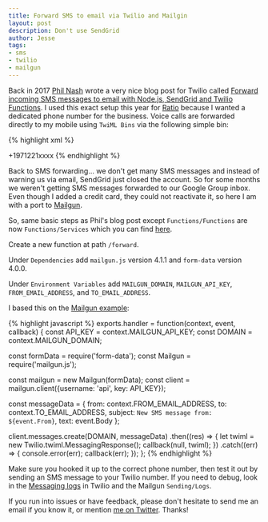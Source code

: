 ```yaml
---
title: Forward SMS to email via Twilio and Mailgin
layout: post
description: Don't use SendGrid
author: Jesse
tags:
- sms
- twilio
- mailgun
---
```


Back in 2017 [Phil Nash](https://twitter.com/philnash) wrote a very nice blog post for Twilio
called [Forward incoming SMS messages to email with Node.js, SendGrid and Twilio 
Functions](https://www.twilio.com/blog/2017/07/forward-incoming-sms-messages-to-email-with-node-js-sendgrid-and-twilio-functions.html). 
I used this exact setup this year for [Ratio](https://ratiopbc.com) because I wanted a dedicated phone number 
for the business. Voice calls are forwarded directly to my mobile using `TwiML Bins` via the following simple 
  bin:

{% highlight xml %}
<?xml version="1.0" encoding="UTF-8"?>
<Response>
  <Dial>+1971221xxxx</Dial>
</Response>
{% endhighlight %}

Back to SMS forwarding... we don't get many SMS messages and instead of warning us via email, SendGrid just 
closed the account. So for some months we weren't getting SMS messages forwarded to our Google Group inbox.
Even though I added a credit card, they could not reactivate it, so here I am with a port 
to [Mailgun](https://www.mailgun.com/).

So, same basic steps as Phil's blog post except `Functions/Functions` are now `Functions/Services` which you
can find 
[here](https://console.twilio.com/us1/develop/functions/services?frameUrl=/console/functions/overview/services).

Create a new function at path `/forward`.

Under `Dependencies` add `mailgun.js` version 4.1.1 and `form-data` version 4.0.0.

Under `Environment Variables` add `MAILGUN_DOMAIN`, `MAILGUN_API_KEY`, `FROM_EMAIL_ADDRESS`, and 
`TO_EMAIL_ADDRESS`.

I based this on the [Mailgun 
example](https://documentation.mailgun.com/en/latest/quickstart-sending.html#send-via-api):

{% highlight javascript %}
exports.handler = function(context, event, callback) {
  const API_KEY = context.MAILGUN_API_KEY;
  const DOMAIN = context.MAILGUN_DOMAIN;

  const formData = require('form-data');
  const Mailgun = require('mailgun.js');

  const mailgun = new Mailgun(formData);
  const client = mailgun.client({username: 'api', key: API_KEY});

  const messageData = {
    from: context.FROM_EMAIL_ADDRESS,
    to: context.TO_EMAIL_ADDRESS,
    subject: `New SMS message from: ${event.From}`,
    text: event.Body
  };

  client.messages.create(DOMAIN, messageData)
  .then((res) => {
      let twiml = new Twilio.twiml.MessagingResponse();
      callback(null, twiml);
  })
  .catch((err) => {
    console.error(err);
    callback(err);
  });
};
{% endhighlight %}

Make sure you hooked it up to the correct phone number, then test it out by sending an SMS message to your 
Twilio number. If you need to debug, look in the [Messaging 
logs](https://console.twilio.com/us1/monitor/logs/sms?frameUrl=%2Fconsole%2Fsms%2Flogs%3Fx-target-region%3Dus1) 
in Twilio and the Mailgun `Sending/Logs`.

If you run into issues or have feedback, please don't hesitate to send me an email if you know it, or mention 
[me on Twitter](https://twitter.com/jc00ke). Thanks!
